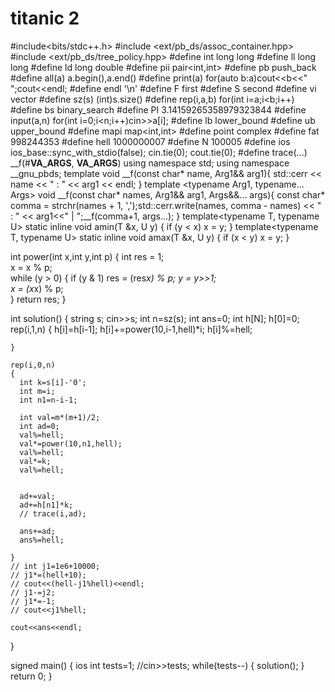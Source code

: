 # titanic 2


#include<bits/stdc++.h>
#include <ext/pb_ds/assoc_container.hpp> 
#include <ext/pb_ds/tree_policy.hpp> 
#define int              long long
#define ll               long long
#define ld               long double
#define pii              pair<int,int>
#define pb               push_back
#define all(a)           a.begin(),a.end()
#define print(a)         for(auto b:a)cout<<b<<" ";cout<<endl;
#define endl             '\n'
#define F                first
#define S                second
#define vi               vector<int>
#define sz(s)            (int)s.size()
#define rep(i,a,b)       for(int i=a;i<b;i++)
#define bs               binary_search
#define PI               3.14159265358979323844
#define input(a,n)       for(int i=0;i<n;i++)cin>>a[i];
#define lb               lower_bound
#define ub               upper_bound
#define mapi             map<int,int>
#define point            complex<int>
#define fat              998244353
#define hell             1000000007
#define N                100005
#define ios              ios_base::sync_with_stdio(false); cin.tie(0); cout.tie(0);
#define trace(...) __f(#__VA_ARGS__, __VA_ARGS__)
using namespace std;
using namespace __gnu_pbds;
template <typename Arg1>
void __f(const char* name, Arg1&& arg1){
    std::cerr << name << " : " << arg1 << endl;
}
template <typename Arg1, typename... Args>
void __f(const char* names, Arg1&& arg1, Args&&... args){
    const char* comma = strchr(names + 1, ',');std::cerr.write(names, comma - names) << " : " << arg1<<" | ";__f(comma+1, args...);
}
template<typename T, typename U> static inline void amin(T &x, U y) { 
    if (y < x) 
        x = y; 
}
template<typename T, typename U> static inline void amax(T &x, U y) { 
    if (x < y) 
        x = y; 
}


int power(int x,int y,int p) 
{ 
    int res = 1;       
    x = x % p;    
    while (y > 0) 
    { 
        if (y & 1) 
            res = (res*x) % p; 
        y = y>>1;  
        x = (x*x) % p;   
    } 
    return res; 
} 


int solution()
{
    string s;
    cin>>s;
    int n=sz(s);
    int ans=0;
    int h[N];
    h[0]=0;
    rep(i,1,n)
    {
      h[i]=h[i-1];
      h[i]+=power(10,i-1,hell)*i;
      h[i]%=hell;

    }

    rep(i,0,n)
    {
      int k=s[i]-'0';
      int m=i;
      int n1=n-i-1;

      int val=m*(m+1)/2;
      int ad=0;
      val%=hell;
      val*=power(10,n1,hell);
      val%=hell;
      val*=k;
      val%=hell;


      ad+=val;
      ad+=h[n1]*k;
      // trace(i,ad);

      ans+=ad;
      ans%=hell;

    }
    // int j1=1e6+10000;
    // j1*=(hell+10);
    // cout<<(hell-j1%hell)<<endl;
    // j1-=j2;
    // j1*=-1;
    // cout<<j1%hell;

    cout<<ans<<endl;
}
 
signed main()
{
ios
int tests=1;
//cin>>tests;
while(tests--)
{
    solution();
}
return 0;
}
